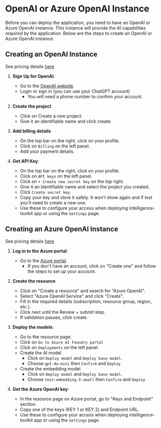 # OpenAI or Azure OpenAI Instance
Before you can deploy the application, you need to have an OpenAI or Azure OpenAI instance. This instance will provide the AI capabilities required by the application. Below are the steps to create an OpenAI or Azure OpenAI instance.

## Creating an OpenAI Instance
See pricing details [here](https://openai.com/api/pricing/)
1. **Sign Up for OpenAI**:
    - Go to the [OpenAI website](https://platform.openai.com/login/).
    - Login or sign in (you can use your ChatGPT account)
        - You will need a phone number to confirm your account.

2. **Create the project**
    - Click on Create a new project.
    - Give it an identifiable name and click create.

3. **Add billing details**
    - On the top bar on the right, click on your profile.
    - Click on `Billing` on the left panel.
    - Add your payment details.

4. **Get API Key**:
    - On the top bar on the right, click on your profile.
    - Click on `API keys` on the left panel.
    - Click on `+ Create new secret key` on the top right.
    - Give it an identifiable name and select the project you created.
    - Click `Create secret key`.
    - Copy your key and store it safely. It won't show again and if lost you'll need to create a new one.
    - Use these to configure your access when deploying intelligence-toolkit app or using the `Settings` page.




## Creating an Azure OpenAI Instance
See pricing details [here](https://azure.microsoft.com/en-us/pricing/details/cognitive-services/openai-service/)

1. **Log in to the Azure portal**:
    - Go to the [Azure portal](https://portal.azure.com).
        - If you don't have an account, click on "Create one" and follow the steps to set up your account.

2. **Create the resource**:
    - Click on "Create a resource" and search for "Azure OpenAI".
    - Select "Azure OpenAI Service" and click "Create".
    - Fill in the required details (subscription, resource group, region, etc.).
    - Click next until the Review + submit step.
    - If validation passes, click create.

3. **Deploy the models**:
    - Go to the resource page.
    - Click on `Go to Azure AI Foundry portal`
    - Click on `Deployments` on the left panel.
    - Create the AI model
        - Click on `Deploy model` and `Deploy base model`.
        - Choose `gpt-4o-mini` then `Confirm` and `Deploy`
    - Create the embedding model
        - Click on `Deploy model` and `Deploy base model`.
        - Choose `text-embedding-3-small` then `Confirm` and `Deploy`

4. **Get the Azure OpenAI key**:
    - In the resource page on Azure portal, go to "Keys and Endpoint" section.
    - Copy  one of the keys (KEY 1 or KEY 2) and Endpoint URL.
    - Use these to configure your access when deploying intelligence-toolkit app or using the `Settings` page.